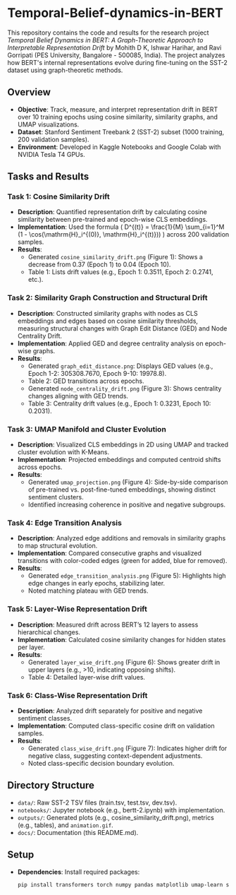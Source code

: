 # Temporal-Belief-dynamics-in-BERT

This repository contains the code and results for the research project *Temporal Belief Dynamics in BERT: A Graph-Theoretic Approach to Interpretable Representation Drift* by Mohith D K, Ishwar Harihar, and Ravi Gorripati (PES University, Bangalore - 500085, India). The project analyzes how BERT's internal representations evolve during fine-tuning on the SST-2 dataset using graph-theoretic methods.

## Overview
- **Objective**: Track, measure, and interpret representation drift in BERT over 10 training epochs using cosine similarity, similarity graphs, and UMAP visualizations.
- **Dataset**: Stanford Sentiment Treebank 2 (SST-2) subset (1000 training, 200 validation samples).
- **Environment**: Developed in Kaggle Notebooks and Google Colab with NVIDIA Tesla T4 GPUs.

## Tasks and Results

### Task 1: Cosine Similarity Drift
- **Description**: Quantified representation drift by calculating cosine similarity between pre-trained and epoch-wise CLS embeddings.
- **Implementation**: Used the formula \( D^{(t)} = \frac{1}{M} \sum_{i=1}^M (1 - \cos(\mathrm{H}_i^{(0)}, \mathrm{H}_i^{(t)})) \) across 200 validation samples.
- **Results**:
  - Generated `cosine_similarity_drift.png` (Figure 1): Shows a decrease from 0.37 (Epoch 1) to 0.04 (Epoch 10).
  - Table 1: Lists drift values (e.g., Epoch 1: 0.3511, Epoch 2: 0.2741, etc.).

### Task 2: Similarity Graph Construction and Structural Drift
- **Description**: Constructed similarity graphs with nodes as CLS embeddings and edges based on cosine similarity thresholds, measuring structural changes with Graph Edit Distance (GED) and Node Centrality Drift.
- **Implementation**: Applied GED and degree centrality analysis on epoch-wise graphs.
- **Results**:
  - Generated `graph_edit_distance.png`: Displays GED values (e.g., Epoch 1-2: 305308.7670, Epoch 9-10: 19978.8).
  - Table 2: GED transitions across epochs.
  - Generated `node_centrality_drift.png` (Figure 3): Shows centrality changes aligning with GED trends.
  - Table 3: Centrality drift values (e.g., Epoch 1: 0.3231, Epoch 10: 0.2031).

### Task 3: UMAP Manifold and Cluster Evolution
- **Description**: Visualized CLS embeddings in 2D using UMAP and tracked cluster evolution with K-Means.
- **Implementation**: Projected embeddings and computed centroid shifts across epochs.
- **Results**:
  - Generated `umap_projection.png` (Figure 4): Side-by-side comparison of pre-trained vs. post-fine-tuned embeddings, showing distinct sentiment clusters.
  - Identified increasing coherence in positive and negative subgroups.

### Task 4: Edge Transition Analysis
- **Description**: Analyzed edge additions and removals in similarity graphs to map structural evolution.
- **Implementation**: Compared consecutive graphs and visualized transitions with color-coded edges (green for added, blue for removed).
- **Results**:
  - Generated `edge_transition_analysis.png` (Figure 5): Highlights high edge changes in early epochs, stabilizing later.
  - Noted matching plateau with GED trends.

### Task 5: Layer-Wise Representation Drift
- **Description**: Measured drift across BERT’s 12 layers to assess hierarchical changes.
- **Implementation**: Calculated cosine similarity changes for hidden states per layer.
- **Results**:
  - Generated `layer_wise_drift.png` (Figure 6): Shows greater drift in upper layers (e.g., >10, indicating opposing shifts).
  - Table 4: Detailed layer-wise drift values.

### Task 6: Class-Wise Representation Drift
- **Description**: Analyzed drift separately for positive and negative sentiment classes.
- **Implementation**: Computed class-specific cosine drift on validation samples.
- **Results**:
  - Generated `class_wise_drift.png` (Figure 7): Indicates higher drift for negative class, suggesting context-dependent adjustments.
  - Noted class-specific decision boundary evolution.

## Directory Structure
- `data/`: Raw SST-2 TSV files (train.tsv, test.tsv, dev.tsv).
- `notebooks/`: Jupyter notebook (e.g., bertt-2.ipynb) with implementation.
- `outputs/`: Generated plots (e.g., cosine_similarity_drift.png), metrics (e.g., tables), and `animation.gif`.
- `docs/`: Documentation (this README.md).

## Setup
- **Dependencies**: Install required packages:
  ```bash
  pip install transformers torch numpy pandas matplotlib umap-learn scipy networkx scikit-learn
